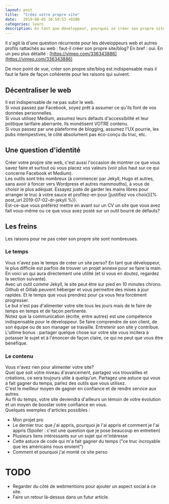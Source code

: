 ```yaml
---
layout: post
title:  "Créez votre propre site"
date:   2019-08-05 10:59:53 +0200
categories: learn
description: En tant que développeur, pourquoi se créer son propre site/blog?
---
```


Il s'agit là d'une question récurrente pour les développeurs web et autres profils rattachés au web : faut-il créer son propre site/blog?
En bref : oui.
En un peu plus détaillé : 
[https://vimeo.com/336343886](https://vimeo.com/336343886)

De mon point de vue, créer son propre site/blog est indispensable mais il faut le faire de façon cohérente pour les raisons qui suivent.   

## Décentraliser le web
Il est indispensable de ne pas subir le web.  
Si vous passez par Facebook, soyez prêt à assumer ce qu'ils font de vos données personnelles.   
Si vous utilisez Medium, assumez leurs défauts d'accessibilité et leur politique tarifaire aberrante. Ils monétisent VOTRE contenu.   
Si vous passez par une plateforme de blogging, assumez l'UX pourrie, les pubs intempestives, le côté absolument pas éco-conçu du truc, etc.

## Une question d'identité
Créer votre propre site web, c'est aussi l'occasion de montrer ce que vous savez faire et surtout où vous placez vos valeurs (voir plus haut sur ce qui concerne Facebook et Medium).  
Les outils sont très nombreux (à commencer par Jekyll, Hugo et autres, sans avoir à foncer vers Wordpress et autres mammouths), à vous de choisir le plus adéquat. Essayez juste de garder les mains libres pour arranger le truc à votre sauce et profitez-en pour [justifiez vos choix]({% post_url 2019-07-02-dr-jekyll %}).   
Est-ce-que vous préférez mettre en avant sur un CV un site que vous avez fait vous-même ou ce que vous avez posté sur un outil bourré de défauts?   

## Les freins
Les raisons pour ne pas créer son propre site sont nombreuses. 

### Le temps
Vous n'avez pas le temps de créer un site perso? En tant que développeur, le plus difficile est parfois de trouver un projet annexe pour se faire la main. En voici un qui aura directement une utilité (et si vous en doutez, regardez la section suivante).    
Avec un outil comme Jekyll, le site peut être sur pied en 10 minutes chrono. 
Github et Gitlab peuvent héberger et vous permettre des mises à jour rapides. 
Et le temps que vous prendrez pour ça vous fera forcément progresser.   
Le but n'est pas d'alimenter votre site tous les jours mais de le faire de temps en temps et de façon pertinente.   
Notez que la communication (écrite, entre autres) est une compétence indispensable pour le développeur. Se faire comprendre de son client, de son équipe ou de son manager se travaille. Entretenir son site y contribue.  
L'ultime bonus : partager quelque chose sur votre site vous incitera à potasser le sujet et à l'énoncer de façon claire, ce qui ne peut que vous être bénéfique. 

### Le contenu
Vous n'avez rien pour alimenter votre site?   
Quel que soit votre niveau d'avancement, partagez vos trouvailles et créations, ce sera toujours utile à quelqu'un. Partagez une astuce qui vous a fait gagner du temps, parlez des outils que vous utilisez.   
C'est le meilleur moyen de gagner en confiance et de rendre service aux autres.   
Au fil du temps, votre site deviendra d'ailleurs un témoin de votre évolution et un moyen de booster votre confiance en vous.  
Quelques exemples d'articles possibles : 
* Mon projet pro
* Le dernier truc que j'ai appris, pourquoi je l'ai appris et comment je l'ai appris (Spoiler : c'est une question que je pose beaucoup en entretien)
* Plusieurs liens intéressants sur un sujet qui m'intéresse
* Cette astuce de code qui m'a fait gagner du temps ("ce truc incroyable que les américains nous envient")
* Comment et pourquoi j'ai monté ce site perso

# TODO
* Regarder du côté de webmentions pour ajouter un aspect social à ce site.   
* Faire un retour là-dessus dans un futur article.